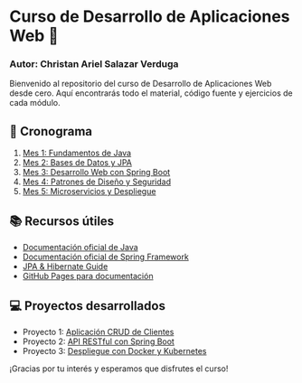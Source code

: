 # Curso de Desarrollo de Aplicaciones Web 🚀
### Autor: Christan Ariel Salazar Verduga

Bienvenido al repositorio del curso de Desarrollo de Aplicaciones Web desde cero. Aquí encontrarás todo el material, código fuente y ejercicios de cada módulo.

## 📅 Cronograma
1. [Mes 1: Fundamentos de Java](01-FundamentosJava)
2. [Mes 2: Bases de Datos y JPA](02-BasesDeDatos)
3. [Mes 3: Desarrollo Web con Spring Boot](03-SpringBoot)
4. [Mes 4: Patrones de Diseño y Seguridad](04-PatronesSeguridad)
5. [Mes 5: Microservicios y Despliegue](05-Microservicios)

## 📚 Recursos útiles
- [Documentación oficial de Java](https://docs.oracle.com/en/java/)
- [Documentación oficial de Spring Framework](https://spring.io/projects/spring-framework)
- [JPA & Hibernate Guide](https://hibernate.org/orm/documentation/)
- [GitHub Pages para documentación](https://pages.github.com/)

## 💻 Proyectos desarrollados
- Proyecto 1: [Aplicación CRUD de Clientes](https://github.com/tu_usuario/proyecto1)
- Proyecto 2: [API RESTful con Spring Boot](https://github.com/tu_usuario/proyecto2)
- Proyecto 3: [Despliegue con Docker y Kubernetes](https://github.com/tu_usuario/proyecto3)

¡Gracias por tu interés y esperamos que disfrutes el curso!
